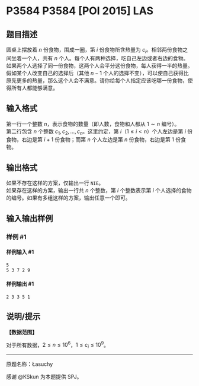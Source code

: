 # P3584 P3584 [POI 2015] LAS

## 题目描述

圆桌上摆放着 $n$ 份食物，围成一圈，第 $i$ 份食物所含热量为 $c_i$。相邻两份食物之间坐着一个人，共有 $n$ 个人。每个人有两种选择，吃自己左边或者右边的食物。如果两个人选择了同一份食物，这两个人会平分这份食物，每人获得一半的热量。 假如某个人改变自己的选择后（其他 $n-1$ 个人的选择不变），可以使自己获得比原先更多的热量，那么这个人会不满意。请你给每个人指定应该吃哪一份食物，使得所有人都能够满意。

## 输入格式

第一行一个整数 $n$，表示食物的数量（即人数，食物和人都从 $1\sim n$ 编号）。  
第二行包含 $n$ 个整数 $c_1,c_2,\dots,c_n$。这里约定，第 $i$（$1\le i<n$）个人左边是第 $i$ 份食物，右边是第 $i+1$ 份食物；而第 $n$ 个人左边是第 $n$ 份食物，右边是第 $1$ 份食物。

## 输出格式

如果不存在这样的方案，仅输出一行 `NIE`。  
如果存在这样的方案，输出一行共 $n$ 个整数，第 $i$ 个整数表示第 $i$ 个人选择的食物的编号。如果有多组这样的方案，输出任意一个即可。

## 输入输出样例

### 样例 #1

#### 样例输入 #1

```
5
5 3 7 2 9
```

#### 样例输出 #1

```
2 3 3 5 1
```

## 说明/提示

**【数据范围】**

对于所有数据，$2\leqslant n\leqslant 10^6$，$1\leqslant c_i\leqslant 10^9$。

----

原题名称：Łasuchy

感谢 @KSkun 为本题提供 SPJ。
